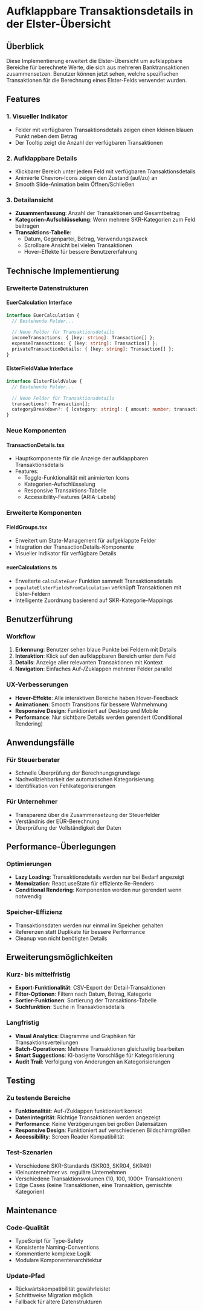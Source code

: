# Aufklappbare Transaktionsdetails in der Elster-Übersicht

## Überblick

Diese Implementierung erweitert die Elster-Übersicht um aufklappbare Bereiche für berechnete Werte, die sich aus mehreren Banktransaktionen zusammensetzen. Benutzer können jetzt sehen, welche spezifischen Transaktionen für die Berechnung eines Elster-Felds verwendet wurden.

## Features

### 1. Visueller Indikator
- Felder mit verfügbaren Transaktionsdetails zeigen einen kleinen blauen Punkt neben dem Betrag
- Der Tooltip zeigt die Anzahl der verfügbaren Transaktionen

### 2. Aufklappbare Details
- Klickbarer Bereich unter jedem Feld mit verfügbaren Transaktionsdetails
- Animierte Chevron-Icons zeigen den Zustand (auf/zu) an
- Smooth Slide-Animation beim Öffnen/Schließen

### 3. Detailansicht
- **Zusammenfassung**: Anzahl der Transaktionen und Gesamtbetrag
- **Kategorien-Aufschlüsselung**: Wenn mehrere SKR-Kategorien zum Feld beitragen
- **Transaktions-Tabelle**: 
  - Datum, Gegenpartei, Betrag, Verwendungszweck
  - Scrollbare Ansicht bei vielen Transaktionen
  - Hover-Effekte für bessere Benutzererfahrung

## Technische Implementierung

### Erweiterte Datenstrukturen

#### EuerCalculation Interface
```typescript
interface EuerCalculation {
  // Bestehende Felder...
  
  // Neue Felder für Transaktionsdetails
  incomeTransactions: { [key: string]: Transaction[] };
  expenseTransactions: { [key: string]: Transaction[] };
  privateTransactionDetails: { [key: string]: Transaction[] };
}
```

#### ElsterFieldValue Interface
```typescript
interface ElsterFieldValue {
  // Bestehende Felder...
  
  // Neue Felder für Transaktionsdetails
  transactions?: Transaction[];
  categoryBreakdown?: { [category: string]: { amount: number; transactions: Transaction[] } };
}
```

### Neue Komponenten

#### TransactionDetails.tsx
- Hauptkomponente für die Anzeige der aufklappbaren Transaktionsdetails
- Features:
  - Toggle-Funktionalität mit animierten Icons
  - Kategorien-Aufschlüsselung
  - Responsive Transaktions-Tabelle
  - Accessibility-Features (ARIA-Labels)

### Erweiterte Komponenten

#### FieldGroups.tsx
- Erweitert um State-Management für aufgeklappte Felder
- Integration der TransactionDetails-Komponente
- Visueller Indikator für verfügbare Details

#### euerCalculations.ts
- Erweiterte `calculateEuer` Funktion sammelt Transaktionsdetails
- `populateElsterFieldsFromCalculation` verknüpft Transaktionen mit Elster-Feldern
- Intelligente Zuordnung basierend auf SKR-Kategorie-Mappings

## Benutzerführung

### Workflow
1. **Erkennung**: Benutzer sehen blaue Punkte bei Feldern mit Details
2. **Interaktion**: Klick auf den aufklappbaren Bereich unter dem Feld
3. **Details**: Anzeige aller relevanten Transaktionen mit Kontext
4. **Navigation**: Einfaches Auf-/Zuklappen mehrerer Felder parallel

### UX-Verbesserungen
- **Hover-Effekte**: Alle interaktiven Bereiche haben Hover-Feedback
- **Animationen**: Smooth Transitions für bessere Wahrnehmung
- **Responsive Design**: Funktioniert auf Desktop und Mobile
- **Performance**: Nur sichtbare Details werden gerendert (Conditional Rendering)

## Anwendungsfälle

### Für Steuerberater
- Schnelle Überprüfung der Berechnungsgrundlage
- Nachvollziehbarkeit der automatischen Kategorisierung
- Identifikation von Fehlkategorisierungen

### Für Unternehmer
- Transparenz über die Zusammensetzung der Steuerfelder
- Verständnis der EÜR-Berechnung
- Überprüfung der Vollständigkeit der Daten

## Performance-Überlegungen

### Optimierungen
- **Lazy Loading**: Transaktionsdetails werden nur bei Bedarf angezeigt
- **Memoization**: React.useState für effiziente Re-Renders
- **Conditional Rendering**: Komponenten werden nur gerendert wenn notwendig

### Speicher-Effizienz
- Transaktionsdaten werden nur einmal im Speicher gehalten
- Referenzen statt Duplikate für bessere Performance
- Cleanup von nicht benötigten Details

## Erweiterungsmöglichkeiten

### Kurz- bis mittelfristig
- **Export-Funktionalität**: CSV-Export der Detail-Transaktionen
- **Filter-Optionen**: Filtern nach Datum, Betrag, Kategorie
- **Sortier-Funktionen**: Sortierung der Transaktions-Tabelle
- **Suchfunktion**: Suche in Transaktionsdetails

### Langfristig
- **Visual Analytics**: Diagramme und Graphiken für Transaktionsverteilungen
- **Batch-Operationen**: Mehrere Transaktionen gleichzeitig bearbeiten
- **Smart Suggestions**: KI-basierte Vorschläge für Kategorisierung
- **Audit Trail**: Verfolgung von Änderungen an Kategorisierungen

## Testing

### Zu testende Bereiche
- **Funktionalität**: Auf-/Zuklappen funktioniert korrekt
- **Datenintegrität**: Richtige Transaktionen werden angezeigt
- **Performance**: Keine Verzögerungen bei großen Datensätzen
- **Responsive Design**: Funktioniert auf verschiedenen Bildschirmgrößen
- **Accessibility**: Screen Reader Kompatibilität

### Test-Szenarien
- Verschiedene SKR-Standards (SKR03, SKR04, SKR49)
- Kleinunternehmer vs. reguläre Unternehmen
- Verschiedene Transaktionsvolumen (10, 100, 1000+ Transaktionen)
- Edge Cases (keine Transaktionen, eine Transaktion, gemischte Kategorien)

## Maintenance

### Code-Qualität
- TypeScript für Type-Safety
- Konsistente Naming-Conventions
- Kommentierte komplexe Logik
- Modulare Komponentenarchitektur

### Update-Pfad
- Rückwärtskompatibilität gewährleistet
- Schrittweise Migration möglich
- Fallback für ältere Datenstrukturen